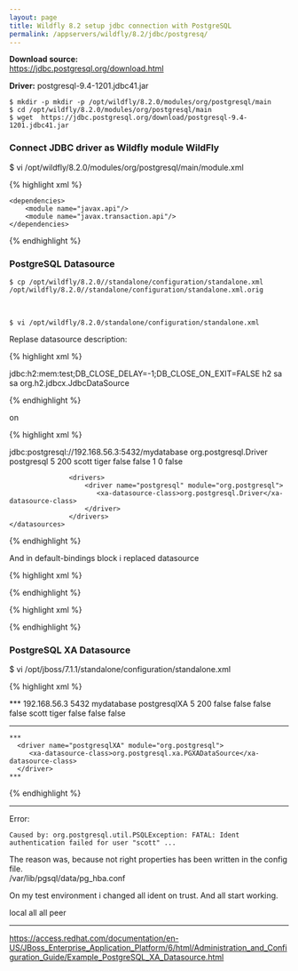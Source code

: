 ```yaml
---
layout: page
title: Wildfly 8.2 setup jdbc connection with PostgreSQL
permalink: /appservers/wildfly/8.2/jdbc/postgresq/
---
```



**Download source:**  
https://jdbc.postgresql.org/download.html


**Driver:**
postgresql-9.4-1201.jdbc41.jar  

    $ mkdir -p mkdir -p /opt/wildfly/8.2.0/modules/org/postgresql/main
    $ cd /opt/wildfly/8.2.0/modules/org/postgresql/main
    $ wget  https://jdbc.postgresql.org/download/postgresql-9.4-1201.jdbc41.jar



### Connect JDBC driver as Wildfly module WildFly

$ vi /opt/wildfly/8.2.0/modules/org/postgresql/main/module.xml


{% highlight xml %}

<?xml version="1.0" encoding="UTF-8"?>
<module xmlns="urn:jboss:module:1.0" name="org.postgresql">
    <resources>
        <resource-root path="postgresql-9.4-1201.jdbc41.jar"/>
    </resources>

    <dependencies>
        <module name="javax.api"/>
        <module name="javax.transaction.api"/>
    </dependencies>
</module>

{% endhighlight %}



### PostgreSQL Datasource


    $ cp /opt/wildfly/8.2.0//standalone/configuration/standalone.xml /opt/wildfly/8.2.0//standalone/configuration/standalone.xml.orig

<br/>

    $ vi /opt/wildfly/8.2.0/standalone/configuration/standalone.xml


Replase datasource description:

{% highlight xml %}

<subsystem xmlns="urn:jboss:domain:datasources:2.0">
    <datasources>
        <datasource jndi-name="java:jboss/datasources/ExampleDS" pool-name="ExampleDS" enabled="true" use-java-context="true">
            <connection-url>jdbc:h2:mem:test;DB_CLOSE_DELAY=-1;DB_CLOSE_ON_EXIT=FALSE</connection-url>
            <driver>h2</driver>
            <security>
                <user-name>sa</user-name>
                <password>sa</password>
            </security>
        </datasource>
        <drivers>
            <driver name="h2" module="com.h2database.h2">
                <xa-datasource-class>org.h2.jdbcx.JdbcDataSource</xa-datasource-class>
            </driver>
        </drivers>
    </datasources>
</subsystem>

{% endhighlight %}

on

{% highlight xml %}

<subsystem xmlns="urn:jboss:domain:datasources:2.0">
    <datasources>
             <datasource jta="false" jndi-name="java:jboss/postgresDS" pool-name="PostgresDS" enabled="true" use-ccm="false">
                 <connection-url>jdbc:postgresql://192.168.56.3:5432/mydatabase</connection-url>
                 <driver-class>org.postgresql.Driver</driver-class>
                 <driver>postgresql</driver>
                 <pool>
                    <min-pool-size>5</min-pool-size>
                    <max-pool-size>200</max-pool-size>
                </pool>
                 <security>
                     <user-name>scott</user-name>
                     <password>tiger</password>
                 </security>
                 <validation>
                     <validate-on-match>false</validate-on-match>
                     <background-validation>false</background-validation>
                     <background-validation-millis>1</background-validation-millis>
                 </validation>
                 <statement>
                     <prepared-statement-cache-size>0</prepared-statement-cache-size>
                     <share-prepared-statements>false</share-prepared-statements>
                 </statement>
             </datasource>

                   <drivers>
                       <driver name="postgresql" module="org.postgresql">
                          <xa-datasource-class>org.postgresql.Driver</xa-datasource-class>
                       </driver>
                   </drivers>
    </datasources>
</subsystem>

{% endhighlight %}


And in default-bindings block i replaced datasource

{% highlight xml %}

<default-bindings context-service="java:jboss/ee/concurrency/context/default" datasource="java:jboss/datasources/ExampleDS" jms-connection-factory="java:jboss/DefaultJMSConnectionFactory" managed-executor-service="java:jboss/ee/concurrency/executor/default" managed-scheduled-executor-service="java:jboss/ee/concurrency/scheduler/default" managed-thread-factory="java:jboss/ee/concurrency/factory/default"/>

{% endhighlight %}


{% highlight xml %}

<default-bindings context-service="java:jboss/ee/concurrency/context/default" datasource="java:jboss/postgresDS" jms-connection-factory="java:jboss/DefaultJMSConnectionFactory" managed-executor-service="java:jboss/ee/concurrency/executor/default" managed-scheduled-executor-service="java:jboss/ee/concurrency/scheduler/default" managed-thread-factory="java:jboss/ee/concurrency/factory/default"/>

{% endhighlight %}



### PostgreSQL XA Datasource


$ vi /opt/jboss/7.1.1/standalone/configuration/standalone.xml

{% highlight xml %}

<datasources>
***

<xa-datasource jndi-name="java:jboss/PostgresXADS" pool-name="PostgresXADS" enabled="true" use-ccm="false">
      <xa-datasource-property name="ServerName">
          192.168.56.3
      </xa-datasource-property>
      <xa-datasource-property name="PortNumber">
          5432
      </xa-datasource-property>
      <xa-datasource-property name="DatabaseName">
          mydatabase
      </xa-datasource-property>
      <driver>postgresqlXA</driver>
      <xa-pool>
          <min-pool-size>5</min-pool-size>
          <max-pool-size>200</max-pool-size>
          <is-same-rm-override>false</is-same-rm-override>
          <interleaving>false</interleaving>
          <pad-xid>false</pad-xid>
          <wrap-xa-resource>false</wrap-xa-resource>
      </xa-pool>
      <security>
          <user-name>scott</user-name>
          <password>tiger</password>
      </security>
      <validation>
          <validate-on-match>false</validate-on-match>
          <background-validation>false</background-validation>
      </validation>
      <statement>
          <share-prepared-statements>false</share-prepared-statements>
      </statement>
  </xa-datasource>


  ***

  <drivers>

    ***
      <driver name="postgresqlXA" module="org.postgresql">
         <xa-datasource-class>org.postgresql.xa.PGXADataSource</xa-datasource-class>
      </driver>
    ***

  </drivers>

</datasources>


{% endhighlight %}



___



Error:  

    Caused by: org.postgresql.util.PSQLException: FATAL: Ident authentication failed for user "scott" ...

The reason was, because not right properties has been written in the config file.  
/var/lib/pgsql/data/pg_hba.conf

On my test environment i changed all ident on trust. And all start working.

local   all             all                                     peer


___


https://access.redhat.com/documentation/en-US/JBoss_Enterprise_Application_Platform/6/html/Administration_and_Configuration_Guide/Example_PostgreSQL_XA_Datasource.html
